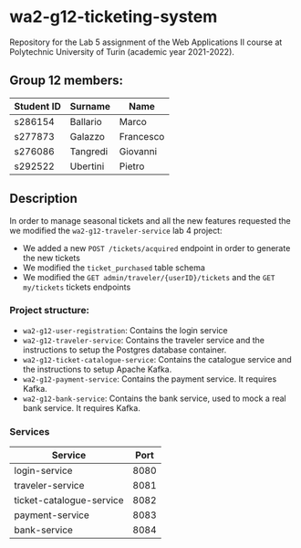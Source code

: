# wa2-g12-ticketing-system

Repository for the Lab 5 assignment of the Web Applications II course at Polytechnic University of Turin (academic year 2021-2022).

## Group 12 members:
| Student ID | Surname | Name |
| --- | --- | --- |
| s286154 | Ballario | Marco |
| s277873 | Galazzo | Francesco |
| s276086 | Tangredi | Giovanni |
| s292522 | Ubertini | Pietro |

## Description
In order to manage seasonal tickets and all the new features requested the we modified the `wa2-g12-traveler-service` lab 4 project:
- We added a new `POST /tickets/acquired` endpoint in order to generate the new tickets
- We modified the `ticket_purchased` table schema
- We modified the `GET admin/traveler/{userID}/tickets` and the  `GET my/tickets` tickets endpoints

### Project structure:
- `wa2-g12-user-registration`: Contains the login service
- `wa2-g12-traveler-service`: Contains the traveler service and the instructions to setup the Postgres database container.
- `wa2-g12-ticket-catalogue-service`: Contains the catalogue service and the instructions to setup Apache Kafka.
- `wa2-g12-payment-service`: Contains the payment service. It requires Kafka.
- `wa2-g12-bank-service`: Contains the bank service, used to mock a real bank service. It requires Kafka.

### Services
| Service | Port |
| --- | --- |
| login-service | 8080 |
| traveler-service | 8081 |
| ticket-catalogue-service | 8082 |
| payment-service | 8083 |
| bank-service | 8084 |
